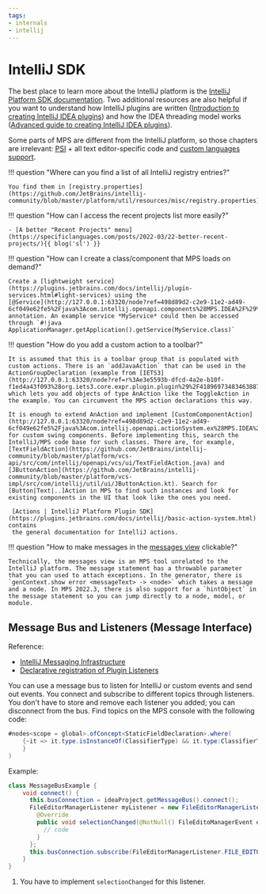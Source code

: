 ```yaml
---
tags:
- internals
- intellij
---
```


# IntelliJ SDK

The best place to learn more about the IntelliJ platform is the [IntelliJ Platform SDK documentation](https://plugins.jetbrains.com/docs/intellij/welcome.html).
Two additional resources are also helpful if you want to understand how IntelliJ plugins are written ([Introduction to creating IntelliJ IDEA plugins](https://developerlife.com/2020/11/21/idea-plugin-example-intro/)) and how the IDEA threading model works ([Advanced guide to creating IntelliJ IDEA plugins](https://developerlife.com/2021/03/13/ij-idea-plugin-advanced/)).

Some parts of MPS are different from the IntelliJ platform, so those chapters are irrelevant: [PSI](https://plugins.jetbrains.com/docs/intellij/psi.html) + all text editor-specific code and [custom languages support](https://plugins.jetbrains.com/docs/intellij/custom-language-support.html).

!!! question "Where can you find a list of all IntelliJ registry entries?"

    You find them in [registry.properties](https://github.com/JetBrains/intellij-community/blob/master/platform/util/resources/misc/registry.properties).

!!! question "How can I access the recent projects list more easily?"

    - [A better "Recent Projects" menu](https://specificlanguages.com/posts/2022-03/22-better-recent-projects/){{ blog('sl') }}

!!! question "How can I create a class/component that MPS loads on demand?"

    Create a [lightweight service](https://plugins.jetbrains.com/docs/intellij/plugin-services.html#light-services) using the
    [@Service](http://127.0.0.1:63320/node?ref=498d89d2-c2e9-11e2-ad49-6cf049e62fe5%2Fjava%3Acom.intellij.openapi.components%28MPS.IDEA%2F%29%2F7879151873219801267) annotation. An example service *MyService* could then be accessed through `#!java ApplicationManager.getApplication().getService(MyService.class)`

!!! question "How do you add a custom action to a toolbar?"

    It is assumed that this is a toolbar group that is populated with custom actions. There is an `addJavaAction` that can be used in the ActionGroupDeclaration (example from [IETS3](http://127.0.0.1:63320/node?ref=r%3Ae3e5593b-dfcd-4a2e-b10f-f1ed4a43f093%28org.iets3.core.expr.plugin.plugin%29%2F4189697348346388716)), which lets you add objects of type AnAction like the ToggleAction in the example. You can circumvent the MPS action declarations this way.

    It is enough to extend AnAction and implement [CustomComponentAction](http://127.0.0.1:63320/node?ref=498d89d2-c2e9-11e2-ad49-6cf049e62fe5%2Fjava%3Acom.intellij.openapi.actionSystem.ex%28MPS.IDEA%2F%29%2F%7ECustomComponentAction) for custom swing components. Before implementing this, search the IntelliJ/MPS code base for such classes. There are, for example, [TextFieldAction](https://github.com/JetBrains/intellij-community/blob/master/platform/vcs-api/src/com/intellij/openapi/vcs/ui/TextFieldAction.java) and [JButtonAction](https://github.com/JetBrains/intellij-community/blob/master/platform/vcs-impl/src/com/intellij/util/ui/JButtonAction.kt). Search for [Button|Text|..]Action in MPS to find such instances and look for existing components in the UI that look like the ones you need.

     [Actions | IntelliJ Platform Plugin SDK](https://plugins.jetbrains.com/docs/intellij/basic-action-system.html) contains
     the general documentation for IntelliJ actions.

!!! question "How to make messages in the [messages view](https://www.jetbrains.com/help/mps/logging.html) clickable?"

    Technically, the messages view is an MPS tool unrelated to the IntelliJ platform. The message statement has a throwable parameter that you can used to attach exceptions. In the generator, there is `genContext.show error <messageText> -> <node>` which takes a message and a node. In MPS 2022.3, there is also support for a `hintObject` in the message statement so you can jump directly to a node, model, or module.


## Message Bus and Listeners (Message Interface)

Reference:

  - [IntelliJ Messaging Infrastructure](https://plugins.jetbrains.com/docs/intellij/messaging-infrastructure.html)
  - [Declarative registration of Plugin Listeners](https://plugins.jetbrains.com/docs/intellij/plugin-listeners.html)

You can use a message bus to listen for IntelliJ or custom events and send out events. You connect and subscribe to different topics through listeners.
You don't have to store and remove each listener you added; you can disconnect from the bus. Find topics on the
MPS console with the following code:

```java
#nodes<scope = global>.ofConcept<StaticFieldDeclaration>.where(
    {~it => it.type.isInstanceOf(ClassifierType) && it.type:ClassifierType.?classifier.?name.?equals("Topic"); 
    }
)
```

Example:

```java
class MessageBusExample {
    void connect() {
      this.busConnection = ideaProject.getMessageBus().connect();
      FileEditorManagerListener myListener = new FileEditorManagerListener() { // implement listener (1)
        @Override
        public void selectionChanged(@NotNull() FileEditoManagerEvent event) {
          // code
        }
      };
      this.busConnection.subscribe(FileEditorManagerListener.FILE_EDITOR.MANAGER, myListener);       
    }
}
```

1. You have to implement `selectionChanged` for this listener.